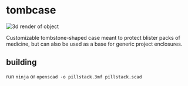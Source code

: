 # tombcase

![3d render of object](https://qguv.github.io/tombcase/img/tombcase.png)

Customizable tombstone-shaped case meant to protect blister packs of medicine, but can also be used as a base for generic project enclosures.

## building

run `ninja` or `openscad -o pillstack.3mf pillstack.scad`

